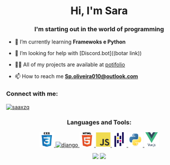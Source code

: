 <h1 align="center">Hi, I'm Sara</h1>
<h3 align="center">I'm starting out in the world of programming</h3>

- 🌱 I’m currently learning **Framewoks e Python**

- 🤝 I’m looking for help with [Discord.bot]((botar link))

- 👨‍💻 All of my projects are available at [potifolio](potifolio)

- 📫 How to reach me **Sp.oliveira010@outlook.com**

<h3 align="left">Connect with me:</h3>
<p align="left">
<a href="https://instagram.com/saaxzq" target="blank"><img align="center" src="https://raw.githubusercontent.com/rahuldkjain/github-profile-readme-generator/master/src/images/icons/Social/instagram.svg" alt="saaxzq" height="30" width="40" /></a>
</p>

<div style="text-align: center;">
  <h3>Languages and Tools:</h3>
  <p>
    <a href="https://www.w3schools.com/css/" target="_blank" rel="noreferrer"> 
      <img src="https://raw.githubusercontent.com/devicons/devicon/master/icons/css3/css3-original-wordmark.svg" alt="css3" width="40" height="40"/> 
    </a> 
    <a href="https://www.djangoproject.com/" target="_blank" rel="noreferrer"> 
      <img src="https://cdn.worldvectorlogo.com/logos/django.svg" alt="django" width="40" height="40"/> 
    </a> 
    <a href="https://www.w3.org/html/" target="_blank" rel="noreferrer"> 
      <img src="https://raw.githubusercontent.com/devicons/devicon/master/icons/html5/html5-original-wordmark.svg" alt="html5" width="40" height="40"/> 
    </a> 
    <a href="https://developer.mozilla.org/en-US/docs/Web/JavaScript" target="_blank" rel="noreferrer"> 
      <img src="https://raw.githubusercontent.com/devicons/devicon/master/icons/javascript/javascript-original.svg" alt="javascript" width="40" height="40"/> 
    </a> 
    <a href="https://pandas.pydata.org/" target="_blank" rel="noreferrer"> 
      <img src="https://raw.githubusercontent.com/devicons/devicon/2ae2a900d2f041da66e950e4d48052658d850630/icons/pandas/pandas-original.svg" alt="pandas" width="40" height="40"/> 
    </a> 
    <a href="https://www.python.org" target="_blank" rel="noreferrer"> 
      <img src="https://raw.githubusercontent.com/devicons/devicon/master/icons/python/python-original.svg" alt="python" width="40" height="40"/> 
    </a> 
    <a href="https://vuejs.org/" target="_blank" rel="noreferrer"> 
      <img src="https://raw.githubusercontent.com/devicons/devicon/master/icons/vuejs/vuejs-original-wordmark.svg" alt="vuejs" width="40" height="40"/> 
    </a> 
  </p>
</div>

<div style="text-align: center;">
  <img style="display: inline-block;" src="https://github-readme-stats.vercel.app/api?username=saaxzq&theme=buefy&show_icons=true" />
  <img style="display: inline-block;" src="https://github-readme-stats.vercel.app/api/top-langs?username=saaxzq&theme=buefy&show_icons=true" />
</div>
